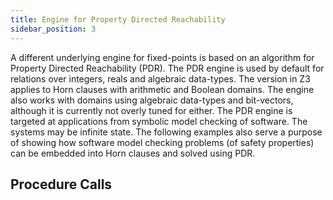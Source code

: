 ```yaml
---
title: Engine for Property Directed Reachability
sidebar_position: 3
---
```


A different underlying engine for fixed-points is based on an algorithm for Property Directed Reachability (PDR). The PDR engine is used by default for relations over integers, reals and algebraic data-types. The version in Z3 applies to Horn clauses with arithmetic and Boolean domains. The engine also works with domains using algebraic data-types and bit-vectors, although it is currently not overly tuned for either. The PDR engine is targeted at applications from symbolic model checking of software. The systems may be infinite state. The following examples also serve a purpose of showing how software model checking problems (of safety properties) can be embedded into Horn clauses and solved using PDR.

## Procedure Calls